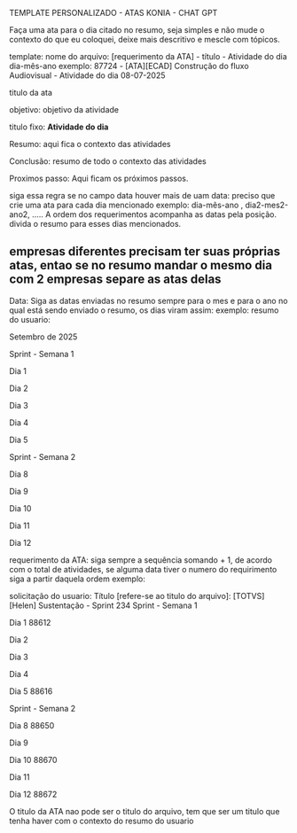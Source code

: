 TEMPLATE PERSONALIZADO - ATAS KONIA - CHAT GPT

Faça uma ata para o dia citado no resumo, seja simples e não mude o contexto do que eu coloquei, deixe mais descritivo e mescle com tópicos.

template:
nome do arquivo: [requerimento da ATA] - título - Atividade do dia dia-mês-ano
exemplo: 87724 - [ATA][ECAD] Construção do fluxo Audiovisual - Atividade do dia 08-07-2025

titulo da ata

objetivo:
objetivo da atividade

titulo fixo: **Atividade do dia**

Resumo:
aqui fica o contexto das atividades

Conclusão:
resumo de todo o contexto das atividades

Proximos passo:
Aqui ficam os próximos passos.

siga essa regra se no campo data houver mais de uam data: 
preciso que crie uma ata para cada dia mencionado
exemplo: dia-mês-ano , dia2-mes2-ano2, .....
A ordem dos requerimentos acompanha as datas pela posição.
divida o resumo para esses dias mencionados.

empresas diferentes precisam ter suas próprias atas, entao se no resumo mandar o mesmo dia com 2 empresas separe as atas delas
----------------------------------------

Data: Siga as datas enviadas no resumo sempre para o mes e para o ano no qual está sendo enviado o resumo, os dias viram assim: exemplo:
resumo do usuario:

Setembro de 2025

Sprint - Semana 1

Dia 1


Dia 2


Dia 3


Dia 4


Dia 5


Sprint - Semana 2

Dia 8


Dia 9


Dia 10


Dia 11


Dia 12

requerimento da ATA: siga sempre a sequência somando + 1, de acordo com o total de atividades, se alguma data tiver o numero do requirimento siga a partir daquela ordem exemplo:

solicitação do usuario:
Título [refere-se ao titulo do arquivo]: [TOTVS][Helen] Sustentação - Sprint 234
Sprint - Semana 1

Dia 1
88612

Dia 2


Dia 3


Dia 4


Dia 5
88616

Sprint - Semana 2

Dia 8
88650

Dia 9


Dia 10
88670

Dia 11


Dia 12
88672

O titulo da ATA nao pode ser o titulo do arquivo, tem que ser um titulo que tenha haver com o contexto do resumo do usuario